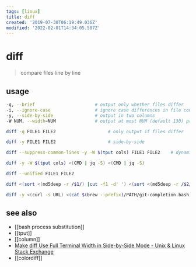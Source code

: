 ```yaml
---
tags: [linux]
title: diff
created: '2019-07-30T06:19:49.036Z'
modified: '2022-02-01T14:34:05.587Z'
---
```


# diff

> compare files line by line

## usage

```sh
-q, --brief                       # output only whether files differ
-i, --ignore-case                 # ignore case differences in file contents
-y, --side-by-side                # output in two columns
-W NUM, --width=NUM               # output at most NUM (default 130) print columns
```

```sh
diff -q FILE1 FILE2                    # only output if files differ

diff -y FILE1 FILE2                    # side-by-side

diff --suppress-common-lines -y -W $(tput cols) FILE1 FILE2    # dynamic width, side-by-side

diff -y -W $(tput cols) <(CMD | jq -S) <(CMD | jq -S)

diff --unified FILE1 FILE2

diff <(sort <(md5deep -r /$1/) |cut -f1 -d' ') <(sort <(md5deep -r /$2/) |cut -f1 -d' ')

diff -y <(curl -s URL) <(cat $(brew --prefix)/PATH/git-completion.bash)
```

## see also

- [[bash process substitution]]
- [[tput]]
- [[column]]
- [Make diff Use Full Terminal Width in Side-by-Side Mode - Unix & Linux Stack Exchange](https://unix.stackexchange.com/a/9303)
- [[colordiff]]
